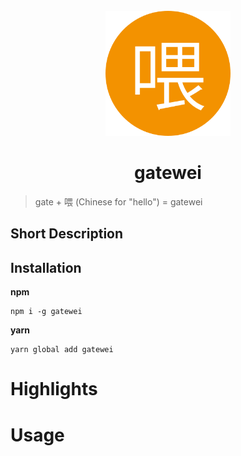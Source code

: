 <div align="center">
	<br>
	<img width="200" src="media/logo.svg" alt="gatewei">
	<br>
</div>
<h1 align="center">gatewei</h1>

> gate + 喂 (Chinese for "hello") = gatewei

## Short Description
## Installation
**npm**
```
npm i -g gatewei
```
**yarn**
```
yarn global add gatewei
```
# Highlights

# Usage
